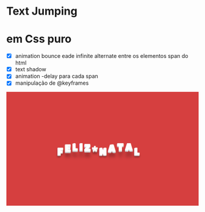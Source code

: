 # Text Jumping
# em Css puro

 - [x] animation bounce eade infinite alternate entre os elementos span do html
 - [x] text shadow
 - [x] animation -delay para cada span
 - [x] manipulação de @keyframes

![textjumping](https://raw.githubusercontent.com/diegobaena89/CSS30Days/main/Day12%20-%20Text%20Jumping/text.gif)

